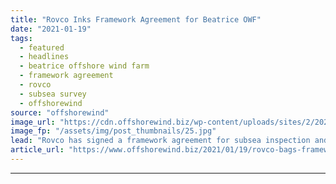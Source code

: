 ```yaml
---
title: "Rovco Inks Framework Agreement for Beatrice OWF"
date: "2021-01-19"
tags: 
  - featured
  - headlines
  - beatrice offshore wind farm
  - framework agreement
  - rovco
  - subsea survey
  - offshorewind
source: "offshorewind"
image_url: "https://cdn.offshorewind.biz/wp-content/uploads/sites/2/2021/01/19111029/Rovco_.jpg"
image_fp: "/assets/img/post_thumbnails/25.jpg"
lead: "Rovco has signed a framework agreement for subsea inspection and survey works on the"
article_url: "https://www.offshorewind.biz/2021/01/19/rovco-bags-framework-agreement-for-beatrice-owf/"
---
```


---

